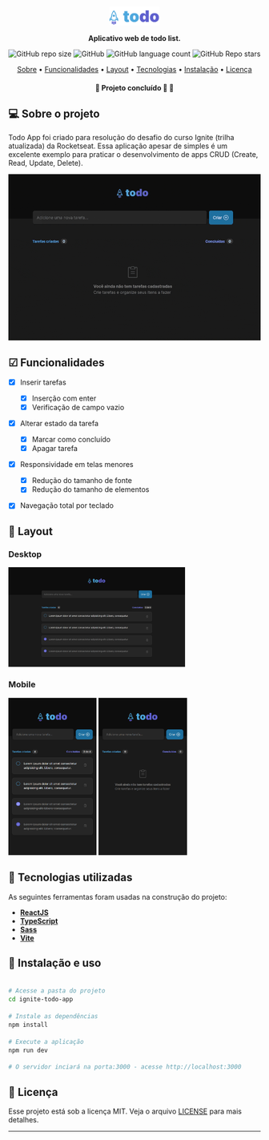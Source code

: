 <p align="center">
  <img width="20%" src="./src/assets/logo.svg" />
</p>

<p align="center">
    <strong>Aplicativo web de todo list.</strong>
</p>

<p align="center">
  <img alt="GitHub repo size" src="https://img.shields.io/github/repo-size/mateusabelli/ignite-todo-app">
  <img alt="GitHub" src="https://img.shields.io/github/license/mateusabelli/ignite-todo-app">
  <img alt="GitHub language count" src="https://img.shields.io/github/languages/count/mateusabelli/ignite-todo-app">
  <img alt="GitHub Repo stars" src="https://img.shields.io/github/stars/mateusabelli/ignite-todo-app?style=social">
</p>

<p align="center">
 <a href="#-sobre-o-projeto">Sobre</a> •
 <a href="#-funcionalidades">Funcionalidades</a> • 
 <a href="#-layout">Layout</a> • 
 <a href="#-tecnologias-utilizadas">Tecnologias</a> • 
 <a href="#-instalação-e-uso">Instalação</a> • 
 <a href="#-licença">Licença</a>
</p>

<h4 align="center"> 
	🚧  Projeto concluído 🚀 🚧
</h4>

## 💻 Sobre o projeto

Todo App foi criado para resolução do desafio do curso Ignite (trilha atualizada) da Rocketseat. Essa aplicação apesar de simples é um excelente exemplo para praticar o desenvolvimento de apps CRUD (Create, Read, Update, Delete).

<p align="center">
  <img src=".github/app-preview.gif">
</p>


## ☑ Funcionalidades

- [x] Inserir tarefas
  - [x] Inserção com enter
  - [x] Verificação de campo vazio
- [x] Alterar estado da tarefa
  - [x] Marcar como concluído
  - [x] Apagar tarefa
- [x] Responsividade em telas menores
  - [x] Redução do tamanho de fonte
  - [x] Redução do tamanho de elementos
- [x] Navegação total por teclado


## 🎨 Layout

### Desktop

<p align="left"> 
  <img src="./.github/desktop-screenshot.png" width="70%"">
</p>

### Mobile

<p align="left">       
  <img src="./.github/mobile-screenshot-1.png" width="35%">
  <img src="./.github/mobile-screenshot-2.png" width="35%">
</p>

## 🔨 Tecnologias utilizadas

As seguintes ferramentas foram usadas na construção do projeto:

- **[ReactJS](https://reactjs.org/)**
- **[TypeScript](https://www.typescriptlang.org/)**
- **[Sass](https://sass-lang.com/)**
- **[Vite](https://vitejs.dev/)**



## 🚀 Instalação e uso

```bash

# Acesse a pasta do projeto
cd ignite-todo-app

# Instale as dependências
npm install

# Execute a aplicação
npm run dev

# O servidor inciará na porta:3000 - acesse http://localhost:3000
```


## 📝 Licença


Esse projeto está sob a licença MIT. Veja o arquivo [LICENSE](./LICENSE.md) para mais detalhes.

---
